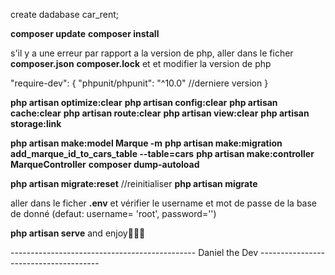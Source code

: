  <!--  creer la base de donnée dans phpadmin mysql-->
 create dadabase car_rent;

 <!-- reintialiser composer -->
 **composer update**
 **composer install**

s'il y a une erreur par rapport a la version de php, aller dans le ficher  **composer.json** **composer.lock** et  et modifier la version de php 

"require-dev": {
    "phpunit/phpunit": "^10.0" //derniere version
}

<!-- vider les caches -->
**php artisan optimize:clear**
**php artisan config:clear**
**php artisan cache:clear**
**php artisan route:clear**
**php artisan view:clear**
**php artisan storage:link**

**php artisan make:model Marque -m**
**php artisan make:migration add_marque_id_to_cars_table --table=cars**
**php artisan make:controller MarqueController**
**composer dump-autoload**
<!-- faire les migrations -->
**php artisan migrate:reset** //reinitialiser
**php artisan migrate**

<!-- faire les verification -->
aller dans le ficher **.env** et vérifier le username et mot de passe de la base de donné (defaut: username= 'root', password='')

<!-- lancer le server sur le localhost -->
**php artisan serve** and enjoy🎉🎉🎉


---------------------------------------------- Daniel the Dev --------------------------------------
